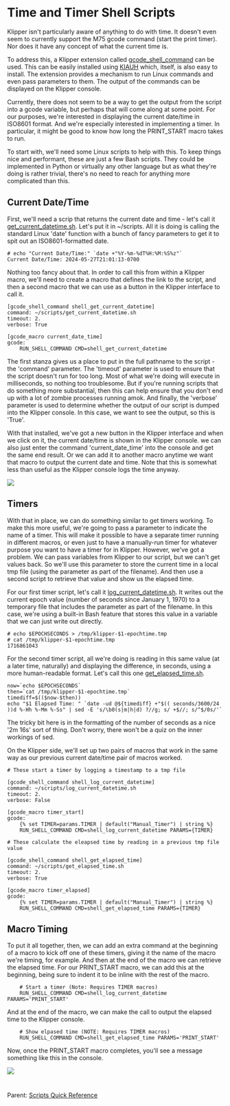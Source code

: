 # Time and Timer Shell Scripts
Klipper isn't particularly aware of anything to do with time. It doesn't even seem to currently support the M75 gcode command (start the print timer). Nor does it have any concept of what the current time is. 

To address this, a Klipper extension called [gcode_shell_command](https://github.com/dw-0/kiauh/blob/master/docs/gcode_shell_command.md) can be used. This can be easily installed using [KIAUH](https://github.com/dw-0/kiauh) which, itself, is also easy to install. The extension provides a mechanism to run Linux commands and even pass parameters to them. The output of the commands can be displayed on the Klipper console. 

Currently, there does not seem to be a way to get the output from the script into a gcode variable, but perhaps that will come along at some point. For our purposes, we're interested in displaying the current date/time in ISO8601 format. And we're especially interested in implementing a timer. In particular, it might be good to know how long the PRINT_START macro takes to run.

To start with, we'll need some Linux scripts to help with this. To keep things nice and performant, these are just a few Bash scripts. They could be implemented in Python or virtually any other language but as what they're doing is rather trivial, there's no need to reach for anything more complicated than this.

## Current Date/Time

First, we'll need a scrip that returns the current date and time - let's call it [get_current_datetime.sh](https://github.com/500Foods/WelcomeToTroodon/blob/main/scripts/get_current_datetime.sh). Let's put it in ~/scripts. All it is doing is calling the standard Linux 'date' function with a bunch of fancy parameters to get it to spit out an ISO8601-formatted date.

```
# echo "Current Date/Time:" `date +"%Y-%m-%dT%H:%M:%S%z"`
Current Date/Time: 2024-05-27T21:01:13-0700
```

Nothing too fancy about that. In order to call this from within a Klipper macro, we'll need to create a macro that defines the link to the script, and then a second macro that we can use as a button in the Klipper interface to call it.
```
[gcode_shell_command shell_get_current_datetime]
command: ~/scripts/get_current_datetime.sh
timeout: 2.
verbose: True

[gcode_macro current_date_time]
gcode:
    RUN_SHELL_COMMAND CMD=shell_get_current_datetime
```
The first stanza gives us a place to put in the full pathname to the script - the 'command' parameter. The 'timeout' parameter is used to ensure that the script doesn't run for too long. Most of what we're doing will execute in milliseconds, so nothing too troublesome. But if you're running scripts that do something more substantial, then this can help ensure that you don't end up with a lot of zombie processes running amok. And finally, the 'verbose' parameter is used to determine whether the output of our script is dumped into the Klipper console. In this case, we want to see the output, so this is 'True'.

With that installed, we've got a new button in the Klipper interface and when we click on it, the current date/time is shown in the Klipper console. we can also just enter the command 'current_date_time' into the console and get the same end result. Or we can add it to another macro anytime we want that macro to output the current date and time. Note that this is somewhat less than useful as the Klipper console logs the time anyway. 

<kbd><a href="URL"><img src=https://github.com/500Foods/WelcomeToTroodon/assets/41052272/fe789383-b277-4054-bdb0-860cb1f9e67d></a></kbd>

## Timers

With that in place, we can do something similar to get timers working. To make this more useful, we're going to pass a parameter to indicate the name of a timer. This will make it possible to have a separate timer running in different macros, or even just to have a manually-run timer for whatever purpose you want to have a timer for in Klipper. However, we've got a problem.  We can pass variables from Klipper to our script, but we can't get values back. So we'll use this parameter to store the current time in a local tmp file (using the parameter as part of the filename). And then use a second script to retrieve that value and show us the elapsed time.

For our first timer script, let's call it [log_current_datetime.sh](https://github.com/500Foods/WelcomeToTroodon/blob/main/scripts/log_current_datetime.sh). It writes out the current epoch value (number of seconds since January 1, 1970) to a temporary file that includes the parameter as part of the filename. In this case, we're using a built-in Bash feature that stores this value in a variable that we can just write out directly.
```
# echo $EPOCHSECONDS > /tmp/klipper-$1-epochtime.tmp
# cat /tmp/klipper-$1-epochtime.tmp
1716861043
```
For the second timer script, all we're doing is reading in this same value (at a later time, naturally) and displaying the difference, in seconds, using a more human-readable format. Let's call this one [get_elapsed_time.sh](https://github.com/500Foods/WelcomeToTroodon/blob/main/scripts/get_elapsed_time.sh).
```
now=`echo $EPOCHSECONDS`
then=`cat /tmp/klipper-$1-epochtime.tmp`
timediff=$(($now-$then))
echo "$1 Elapsed Time: " `date -ud @${timediff} +"$(( seconds/3600/24 ))d %-Hh %-Mm %-Ss" | sed -E 's/\b0(s|m|h|d) ?//g; s/ +$//; s/^$/0s/'`
```
The tricky bit here is in the formatting of the number of seconds as a nice '2m 16s' sort of thing. Don't worry, there won't be a quiz on the inner workings of sed. 

On the Klipper side, we'll set up two pairs of macros that work in the same way as our previous current date/time pair of macros worked.

```
# These start a timer by logging a timestamp to a tmp file
    
[gcode_shell_command shell_log_current_datetime]
command: ~/scripts/log_current_datetime.sh
timeout: 2.
verbose: False

[gcode_macro timer_start]
gcode:
    {% set TIMER=params.TIMER | default("Manual_Timer") | string %}
    RUN_SHELL_COMMAND CMD=shell_log_current_datetime PARAMS={TIMER}

# These calculate the eleapsed time by reading in a previous tmp file value

[gcode_shell_command shell_get_elapsed_time]
command: ~/scripts/get_elapsed_time.sh
timeout: 2.
verbose: True

[gcode_macro timer_elapsed]
gcode:
    {% set TIMER=params.TIMER | default("Manual_Timer") | string %}
    RUN_SHELL_COMMAND CMD=shell_get_elapsed_time PARAMS={TIMER}
```

## Macro Timing
To put it all together, then, we can add an extra command at the beginning of a macro to kick off one of these timers, giving it the name of the macro we're timing, for example. And then at the end of the macro we can retrieve the elapsed time. 
For our PRINT_START macro, we can add this at the beginning, being sure to indent it to be inline with the rest of the macro.
```
    # Start a timer (Note: Requires TIMER macros)
    RUN_SHELL_COMMAND CMD=shell_log_current_datetime PARAMS='PRINT_START'
```
And at the end of the macro, we can make the call to output the elapsed time to the Klipper console.
```
    # Show elpased time (NOTE: Requires TIMER macros)
    RUN_SHELL_COMMAND CMD=shell_get_elapsed_time PARAMS='PRINT_START'
```
Now, once the PRINT_START macro completes, you'll see a message something like this in the console.

<kbd><a href="URL"><img src=https://github.com/500Foods/WelcomeToTroodon/assets/41052272/2a4a8850-b9e3-4bbb-91c9-559647912ae4></a></kbd>

#
Parent: [Scripts Quick Reference](https://github.com/500Foods/WelcomeToTroodon#-scripts-quick-reference)
